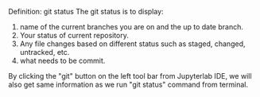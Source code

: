 Definition: git status
The git status is to display:
1. name of the current branches you are on and the up to date branch. 
2. Your status of current repository. 
3. Any file changes based on different status such as staged, changed, untracked, etc.
4. what needs to be commit. 


By clicking the "git" button on the left tool bar from Jupyterlab IDE, we will also get same information as we run "git status" command from terminal. 